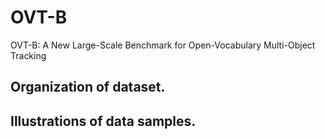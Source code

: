 # OVT-B
OVT-B: A New Large-Scale Benchmark for Open-Vocabulary Multi-Object Tracking


## Organization of dataset.


## Illustrations of data samples.
